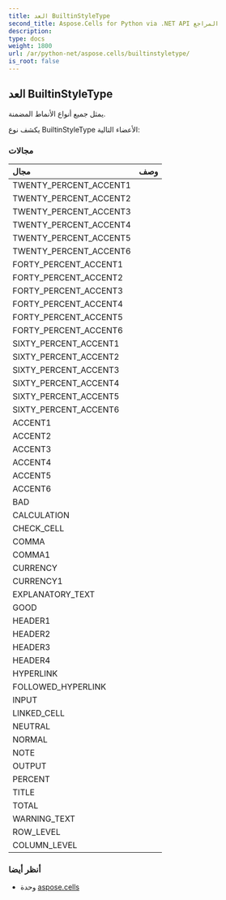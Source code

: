 ```yaml
---
title: العد BuiltinStyleType
second_title: Aspose.Cells for Python via .NET API المراجع
description:
type: docs
weight: 1800
url: /ar/python-net/aspose.cells/builtinstyletype/
is_root: false
---
```

##  العد BuiltinStyleType
يمثل جميع أنواع الأنماط المضمنة.



يكشف نوع BuiltinStyleType الأعضاء التالية:

###  مجالات
| مجال| وصف|
| :- | :- |
| TWENTY_PERCENT_ACCENT1 |  |
| TWENTY_PERCENT_ACCENT2 |  |
| TWENTY_PERCENT_ACCENT3 |  |
| TWENTY_PERCENT_ACCENT4 |  |
| TWENTY_PERCENT_ACCENT5 |  |
| TWENTY_PERCENT_ACCENT6 |  |
| FORTY_PERCENT_ACCENT1 |  |
| FORTY_PERCENT_ACCENT2 |  |
| FORTY_PERCENT_ACCENT3 |  |
| FORTY_PERCENT_ACCENT4 |  |
| FORTY_PERCENT_ACCENT5 |  |
| FORTY_PERCENT_ACCENT6 |  |
| SIXTY_PERCENT_ACCENT1 |  |
| SIXTY_PERCENT_ACCENT2 |  |
| SIXTY_PERCENT_ACCENT3 |  |
| SIXTY_PERCENT_ACCENT4 |  |
| SIXTY_PERCENT_ACCENT5 |  |
| SIXTY_PERCENT_ACCENT6 |  |
| ACCENT1 |  |
| ACCENT2 |  |
| ACCENT3 |  |
| ACCENT4 |  |
| ACCENT5 |  |
| ACCENT6 |  |
| BAD |  |
| CALCULATION |  |
| CHECK_CELL |  |
| COMMA |  |
| COMMA1 |  |
| CURRENCY |  |
| CURRENCY1 |  |
| EXPLANATORY_TEXT |  |
| GOOD |  |
| HEADER1 |  |
| HEADER2 |  |
| HEADER3 |  |
| HEADER4 |  |
| HYPERLINK |  |
| FOLLOWED_HYPERLINK |  |
| INPUT |  |
| LINKED_CELL |  |
| NEUTRAL |  |
| NORMAL |  |
| NOTE |  |
| OUTPUT |  |
| PERCENT |  |
| TITLE |  |
| TOTAL |  |
| WARNING_TEXT |  |
| ROW_LEVEL |  |
| COLUMN_LEVEL |  |



###  أنظر أيضا
* وحدة [aspose.cells](..)
